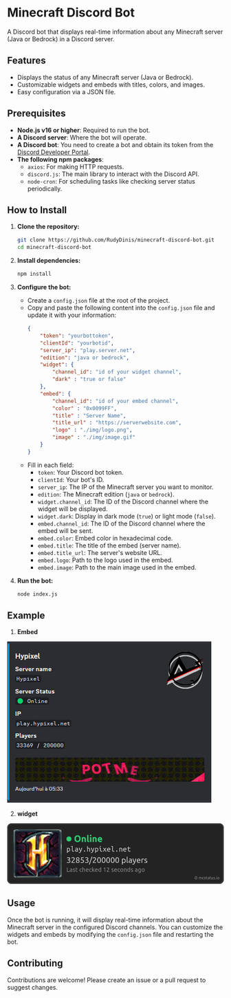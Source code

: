 # Minecraft Discord Bot

A Discord bot that displays real-time information about any Minecraft server (Java or Bedrock) in a Discord server.

## Features

- Displays the status of any Minecraft server (Java or Bedrock).
- Customizable widgets and embeds with titles, colors, and images.
- Easy configuration via a JSON file.

## Prerequisites

- **Node.js v16 or higher**: Required to run the bot.
- **A Discord server**: Where the bot will operate.
- **A Discord bot**: You need to create a bot and obtain its token from the [Discord Developer Portal](https://discord.com/developers/applications).
- **The following npm packages**:
  - `axios`: For making HTTP requests.
  - `discord.js`: The main library to interact with the Discord API.
  - `node-cron`: For scheduling tasks like checking server status periodically.


## How to Install

1. **Clone the repository:**
    ```bash
    git clone https://github.com/RudyDinis/minecraft-discord-bot.git
    cd minecraft-discord-bot
    ```

2. **Install dependencies:**
    ```bash
    npm install
    ```

3. **Configure the bot:**
    - Create a `config.json` file at the root of the project.
    - Copy and paste the following content into the `config.json` file and update it with your information:
        ```json
        {
            "token": "yourbottoken",
            "clientId": "yourbotid",
            "server_ip": "play.server.net",
            "edition": "java or bedrock",
            "widget": {
                "channel_id": "id of your widget channel",
                "dark" : "true or false"
            },
            "embed": {
                "channel_id": "id of your embed channel",
                "color" : "0x0099FF",
                "title" : "Server Name",
                "title_url" : "https://serverwebsite.com",
                "logo" : "./img/logo.png",
                "image" : "./img/image.gif"
            }
        }
        ```
    - Fill in each field:
        - `token`: Your Discord bot token.
        - `clientId`: Your bot's ID.
        - `server_ip`: The IP of the Minecraft server you want to monitor.
        - `edition`: The Minecraft edition (`java` or `bedrock`).
        - `widget.channel_id`: The ID of the Discord channel where the widget will be displayed.
        - `widget.dark`: Display in dark mode (`true`) or light mode (`false`).
        - `embed.channel_id`: The ID of the Discord channel where the embed will be sent.
        - `embed.color`: Embed color in hexadecimal code.
        - `embed.title`: The title of the embed (server name).
        - `embed.title_url`: The server's website URL.
        - `embed.logo`: Path to the logo used in the embed.
        - `embed.image`: Path to the main image used in the embed.

4. **Run the bot:**
    ```bash
    node index.js
    ```

## Example

1. **Embed**

![Server Status Embed](./example/embed.png)

2. **widget**

![Server Status widget](./example/widget.png)

## Usage

Once the bot is running, it will display real-time information about the Minecraft server in the configured Discord channels. You can customize the widgets and embeds by modifying the `config.json` file and restarting the bot.

## Contributing

Contributions are welcome! Please create an issue or a pull request to suggest changes.
